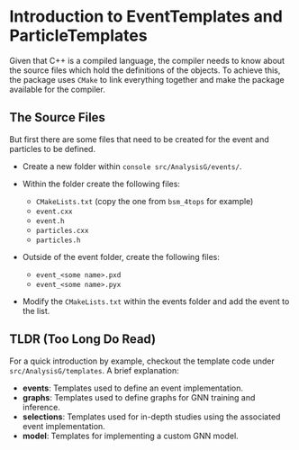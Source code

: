 Introduction to EventTemplates and ParticleTemplates
====================================================

Given that C++ is a compiled language, the compiler needs to know about the source files which hold the definitions of the objects.
To achieve this, the package uses `CMake` to link everything together and make the package available for the compiler.

The Source Files 
----------------

But first there are some files that need to be created for the event and particles to be defined.

- Create a new folder within ```console src/AnalysisG/events/```.
- Within the folder create the following files:

  - `CMakeLists.txt` (copy the one from `bsm_4tops` for example)
  - `event.cxx`
  - `event.h`
  - `particles.cxx`
  - `particles.h`

- Outside of the event folder, create the following files:

  - `event_<some name>.pxd`
  - `event_<some name>.pyx`

- Modify the `CMakeLists.txt` within the events folder and add the event to the list.

TLDR (Too Long Do Read)
-----------------------

For a quick introduction by example, checkout the template code under `src/AnalysisG/templates`.
A brief explanation:

- **events**: Templates used to define an event implementation.
- **graphs**: Templates used to define graphs for GNN training and inference.
- **selections**: Templates used for in-depth studies using the associated event implementation.
- **model**: Templates for implementing a custom GNN model.
